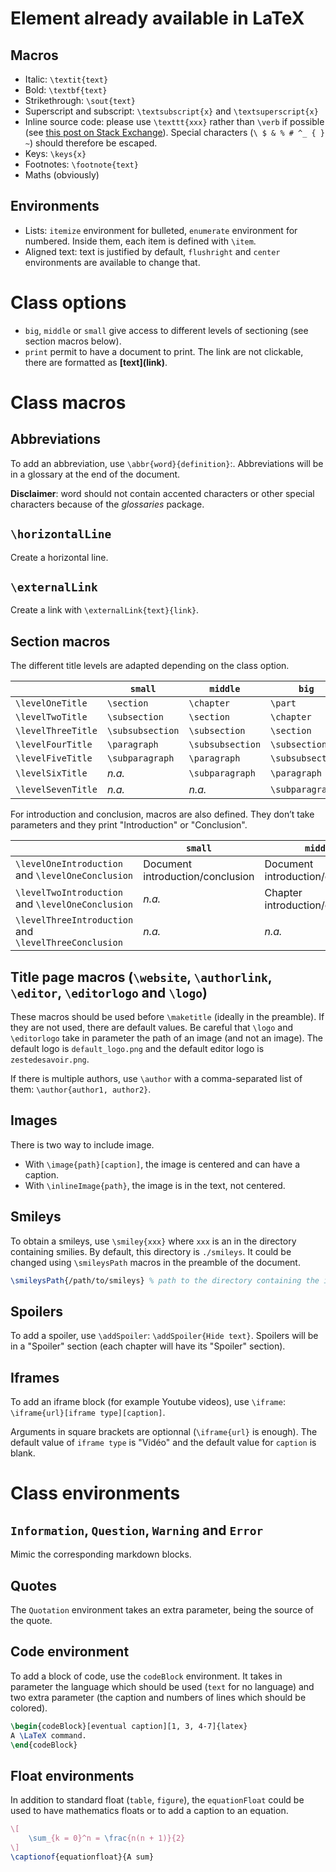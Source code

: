 # Element already available in LaTeX

## Macros

+ Italic: `\textit{text}`
+ Bold: `\textbf{text}`
+ Strikethrough: `\sout{text}`
+ Superscript and subscript: `\textsubscript{x}` and `\textsuperscript{x}`
+ Inline source code: please use `\texttt{xxx}` rather than `\verb` if possible (see [this post on Stack Exchange](https://tex.stackexchange.com/a/10375)). Special characters (`\ $ & % # ^_ { } ~`) should therefore be escaped.
+ Keys: `\keys{x}`
+ Footnotes: `\footnote{text}`
+ Maths (obviously)

## Environments

+ Lists: `itemize` environment for bulleted, `enumerate` environment for numbered. Inside them, each item is defined with `\item`.
+ Aligned text: text is justified by default, `flushright` and `center` environments are available to change that.

# Class options

+ `big`, `middle` or `small` give access to different levels of sectioning (see section macros below).  
+ `print` permit to have a document to print. The link are not clickable, there are formatted as **\[text](link)**.

# Class macros

## Abbreviations

To add an abbreviation, use `\abbr{word}{definition}`:. Abbreviations will be in a glossary at the end of the document.

**Disclaimer**: word should not contain accented characters or other special characters because of the *glossaries* package.

## `\horizontalLine`

Create a horizontal line.

## `\externalLink`

Create a link with `\externalLink{text}{link}`.

## Section macros

The different title levels are adapted depending on the class option.

| | `small` | `middle` | `big` |
|-|---------|----------------|-----|
|`\levelOneTitle` | `\section` | `\chapter` | `\part`|
|`\levelTwoTitle` | `\subsection` | `\section` | `\chapter`|
|`\levelThreeTitle` | `\subsubsection` | `\subsection` | `\section`|
|`\levelFourTitle`| `\paragraph` | `\subsubsection` | `\subsection` |
|`\levelFiveTitle` |  `\subparagraph` | `\paragraph` | `\subsubsection`|
|`\levelSixTitle` | *n.a.* |  `\subparagraph` | `\paragraph` |
|`\levelSevenTitle` | *n.a.* | *n.a.* |  `\subparagraph`|

For introduction and conclusion, macros are also defined. They don’t take parameters and they print "Introduction" or "Conclusion".

| | `small` | `middle` | `big` |
|-|---------|----------------|-----|
|`\levelOneIntroduction` and `\levelOneConclusion` | Document introduction/conclusion | Document introduction/conclusion | Document introduction/conclusion|
|`\levelTwoIntroduction` and `\levelOneConclusion` | *n.a.* | Chapter introduction/conclusion | Part introduction/conclusion|
|`\levelThreeIntroduction` and `\levelThreeConclusion` | *n.a.* | *n.a.* | Chapter introduction/conclusion |

## Title page macros (`\website`, `\authorlink`, `\editor`, `\editorlogo` and `\logo`)

These macros should be used before `\maketitle` (ideally in the preamble). If they are not used, there are default values. Be careful that `\logo` and `\editorlogo` take in parameter the path of an image (and not an image). The default logo is `default_logo.png` and the default editor logo is `zestedesavoir.png`.

If there is multiple authors, use `\author` with a comma-separated list of them: `\author{author1, author2}`.

## Images

There is two way to include image.

+ With `\image{path}[caption]`, the image is centered and can have a caption.
+ With `\inlineImage{path}`, the image is in the text, not centered.

## Smileys

To obtain a smileys, use `\smiley{xxx}` where `xxx` is an in the directory containing smilies. By default, this directory is `./smileys`. It could be changed using `\smileysPath` macros in the preamble of the document.

```latex
\smileysPath{/path/to/smileys} % path to the directory containing the images of the smilies
```

## Spoilers

To add a spoiler, use `\addSpoiler`: `\addSpoiler{Hide text}`. Spoilers will be in a "Spoiler" section (each chapter will have its "Spoiler" section).

## Iframes

To add an iframe block (for example Youtube videos), use `\iframe`: `\iframe{url}[iframe type][caption]`.

Arguments in square brackets are optionnal (`\iframe{url}` is enough). The default value of `iframe type` is "Vidéo" and the default value for `caption` is blank.

# Class environments

## `Information`, `Question`, `Warning` and `Error`

Mimic the corresponding markdown blocks.

## Quotes

The `Quotation` environment takes an extra parameter, being the source of the quote.

## Code environment

To add a block of code, use the `codeBlock` environment. It takes in parameter the language which should be used (`text` for no language) and two extra parameter (the caption and numbers of lines which should be colored).

```latex
\begin{codeBlock}[eventual caption][1, 3, 4-7]{latex}
A \LaTeX command.   
\end{codeBlock}
```

## Float environments

In addition to standard float (`table`, `figure`), the `equationFloat` could be used to have mathematics floats or to add a caption to an equation.

```latex
\[
    \sum_{k = 0}^n = \frac{n(n + 1)}{2}
\]
\captionof{equationfloat}{A sum}
```
